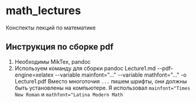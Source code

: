 # math_lectures
Конспекты лекций по математике

## Инструкция по сборке pdf
1. Необходимы MikTex, pandoc
2. Используем команду для сборки
    pandoc Lecture1.md --pdf-engine=xelatex --variable mainfont="..." --variable mathfont="..." -o Lecture1.pdf
Вместо многоточия `...` пишем шрифты, они должны быть установлены на компьютере. Я использовал `mainfont="Times New Roman` и `mathfont="Latina Modern Math`
